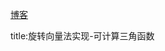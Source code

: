[博客](https://blog.csdn.net/qq_39210023/article/details/77456031?utm_medium=distribute.pc_relevant.none-task-blog-BlogCommendFromBaidu-1.control&depth_1-utm_source=distribute.pc_relevant.none-task-blog-BlogCommendFromBaidu-1.control)

title:旋转向量法实现-可计算三角函数